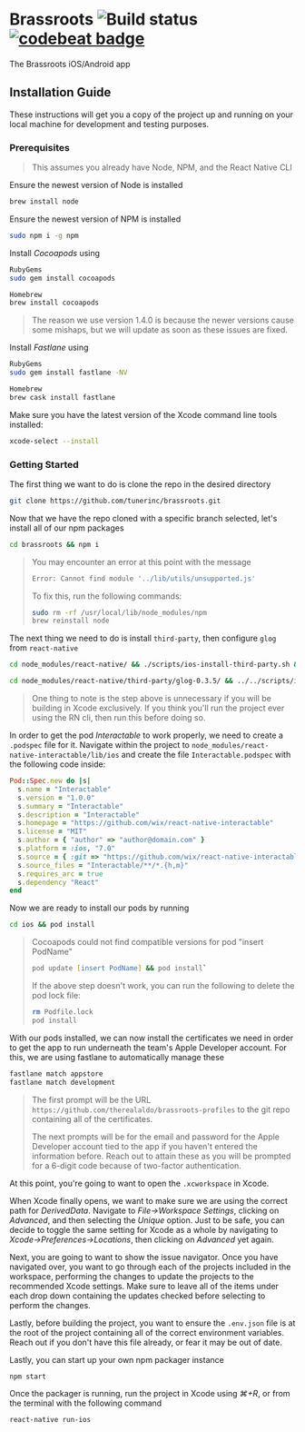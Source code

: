 # Brassroots ![Build status](https://build.appcenter.ms/v0.1/apps/0f594e53-1296-4118-a663-c0cf0196439f/branches/transfer-app/badge) [![codebeat badge](https://codebeat.co/badges/d7fc1269-3cad-416f-924f-37a878496261)](https://codebeat.co/projects/github-com-therealaldo-brassroots-transfer-app)

The Brassroots iOS/Android app

## Installation Guide

These instructions will get you a copy of the project up and running on your local machine for
development and testing purposes.

### Prerequisites

> This assumes you already have Node, NPM, and the React Native CLI

Ensure the newest version of Node is installed

```zsh
brew install node
```

Ensure the newest version of NPM is installed

```zsh
sudo npm i -g npm
```

Install *Cocoapods* using

```zsh
RubyGems
sudo gem install cocoapods

Homebrew
brew install cocoapods
```

> The reason we use version 1.4.0 is because the newer versions cause some mishaps, but we will
> update as soon as these issues are fixed.

Install *Fastlane* using

```zsh
RubyGems
sudo gem install fastlane -NV

Homebrew
brew cask install fastlane
```

Make sure you have the latest version of the Xcode command line tools installed:

```zsh
xcode-select --install
```

### Getting Started

The first thing we want to do is clone the repo in the desired directory

```zsh
git clone https://github.com/tunerinc/brassroots.git
```

Now that we have the repo cloned with a specific branch selected, let's install all of our npm
packages

```zsh
cd brassroots && npm i
```

> You may encounter an error at this point with the message
>
> ```zsh
> Error: Cannot find module '../lib/utils/unsupported.js'
> ```
> 
> To fix this, run the following commands:
> 
> ```zsh
> sudo rm -rf /usr/local/lib/node_modules/npm
> brew reinstall node
> ```

The next thing we need to do is install `third-party`, then configure `glog` from `react-native`

```zsh
cd node_modules/react-native/ && ./scripts/ios-install-third-party.sh && cd ../../

cd node_modules/react-native/third-party/glog-0.3.5/ && ../../scripts/ios-configure-glog.sh && cd ../../../../
```

> One thing to note is the step above is unnecessary if you will be building in Xcode exclusively.
> If you think you'll run the project ever using the RN cli, then run this before doing so.

In order to get the pod *Interactable* to work properly, we need to create a `.podspec` file for it.
Navigate within the project to `node_modules/react-native-interactable/lib/ios` and create the file `Interactable.podspec` with the following code inside:

```ruby
Pod::Spec.new do |s|
  s.name = "Interactable"
  s.version = "1.0.0"
  s.summary = "Interactable"
  s.description = "Interactable"
  s.homepage = "https://github.com/wix/react-native-interactable"
  s.license = "MIT"
  s.author = { "author" => "author@domain.com" }
  s.platform = :ios, "7.0"
  s.source = { :git => "https://github.com/wix/react-native-interactable.git", :tag => "master" }
  s.source_files = "Interactable/**/*.{h,m}"
  s.requires_arc = true
  s.dependency "React"
end
```

Now we are ready to install our pods by running

```zsh
cd ios && pod install
```

> Cocoapods could not find compatible versions for pod "insert PodName"
>
> ```zsh
> pod update [insert PodName] && pod install`
> ```
>
> If the above step doesn't work, you can run the following to delete the pod lock file:
>
> ```zsh
> rm Podfile.lock
> pod install
> ```

With our pods installed, we can now install the certificates we need in order to get the app to run
underneath the team's Apple Developer account. For this, we are using fastlane to automatically
manage these

```zsh
fastlane match appstore
fastlane match development
```

> The first prompt will be the URL `https://github.com/therealaldo/brassroots-profiles` to the git
> repo containing all of the certificates.
>
> The next prompts will be for the email and password for the Apple Developer account tied to the
> app if you haven't entered the information before. Reach out to attain these as you will be
> prompted for a 6-digit code because of two-factor authentication.

At this point, you're going to want to open the `.xcworkspace` in Xcode.

When Xcode finally opens, we want to make sure we are using the correct path for *DerivedData*.
Navigate to *File->Workspace Settings*, clicking on *Advanced*, and then selecting the *Unique*
option. Just to be safe, you can decide to toggle the same setting for Xcode as a whole by navigating
to *Xcode->Preferences->Locations*, then clicking on *Advanced* yet again.

Next, you are going to want to show the issue navigator. Once you have navigated over, you want to go
through each of the projects included in the workspace, performing the changes to update the projects
to the recommended Xcode settings. Make sure to leave all of the items under each drop down
containing the updates checked before selecting to perform the changes.

Lastly, before building the project, you want to ensure the `.env.json` file is at the root of the
project containing all of the correct environment variables. Reach out if you don't have this file
already, or fear it may be out of date.

Lastly, you can start up your own npm packager instance

```zsh
npm start
```

Once the packager is running, run the project in Xcode using *⌘+R*, or from the terminal with the
following command

```zsh
react-native run-ios
```
